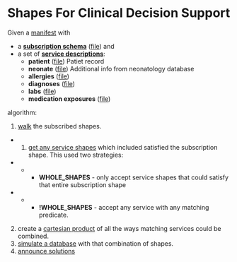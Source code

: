 # Shapes For Clinical Decision Support

Given a [manifest](manifest.json) with
* a **[subscription schema](manifest.json#L4)** ([file](neonatology-subscription.shex)) and
* a set of **[service descriptions](manifest.json#L6-L35)**:
  * **patient** ([file](patientDB.shex)) Patiet record
  * **neonate** ([file](neonateDB.shex)) Additional info from neonatology database
  * **allergies** ([file](allergies.shex))
  * **diagnoses** ([file](diagnoses.shex))
  * **labs** ([file](labs.shex))
  * **medication exposures** ([file](medication-administrations.shex))

algorithm:
1. [walk](shex-on-shex-test.js/shex-on-shex-test.js#L93) the subscribed shapes.
* 1. [get any service shapes](shex-on-shex-test.js/shex-on-shex-test.js#L326) which included satisfied the subscription shape. This used two strategies:
* * * **WHOLE_SHAPES** - only accept service shapes that could satisfy that entire subscription shape
* * * **!WHOLE_SHAPES** - accept any service with any matching predicate.
2. create a [cartesian product](shex-on-shex-test.js/shex-on-shex-test.js#L107) of all the ways matching services could be combined.
3. [simulate a database](shex-on-shex-test.js/shex-on-shex-test.js#L131-L135) with that combination of shapes.
4. [announce solutions](shex-on-shex-test.js/shex-on-shex-test.js#L171-L172)
